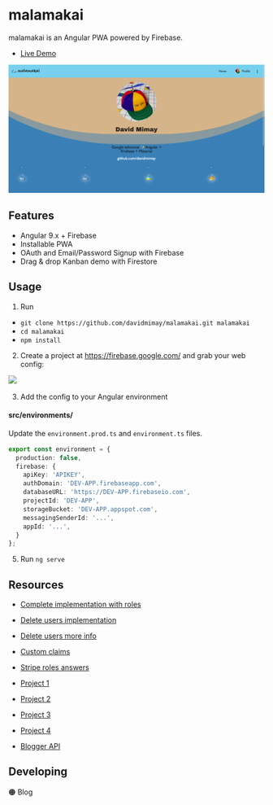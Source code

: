 # malamakai

malamakai is an Angular PWA powered by Firebase.

- [Live Demo](https://malamakai.wep.app/)

![](./src/assets/social-preview.png)

## Features

- Angular 9.x + Firebase
- Installable PWA
- OAuth and Email/Password Signup with Firebase
- Drag & drop Kanban demo with Firestore

## Usage

1.  Run

- `git clone https://github.com/davidmimay/malamakai.git malamakai`
- `cd malamakai`
- `npm install`

2.  Create a project at https://firebase.google.com/ and grab your web config:

![](./src/assets/firebase-config.png)

3.  Add the config to your Angular environment

#### src/environments/

Update the `environment.prod.ts` and `environment.ts` files. 

```typescript
export const environment = {
  production: false,
  firebase: {
    apiKey: 'APIKEY',
    authDomain: 'DEV-APP.firebaseapp.com',
    databaseURL: 'https://DEV-APP.firebaseio.com',
    projectId: 'DEV-APP',
    storageBucket: 'DEV-APP.appspot.com',
    messagingSenderId: '...',
    appId: '...',
  }
};
```

5.  Run `ng serve`

## Resources

- [Complete implementation with roles](https://docs.react2025.com/payments/checkout)
- [Delete users implementation](https://firebase.google.com/codelabs/stripe-firebase-extensions)
- [Delete users more info](https://firebase.google.com/docs/auth/web/manage-users#delete_a_user)
- [Custom claims](https://firebase.google.com/docs/auth/admin/custom-claims)
- [Stripe roles answers](https://stackoverflow.com/questions/64994680/firestore-rules-are-not-accepting-custom-claims-from-stripe-striperole)

- [Project 1](https://github.dev/stripe-samples/firebase-subscription-payments)
- [Project 2](https://github.dev/DJKullas/MacroRecipes/blob/81ad0ce92f12f6edbc2e2e49fda45318c1de14c6/src/app/profile/profile.component.ts)
- [Project 3](https://github.dev/Seifobeid2020/FrontendSeminar.V5)
- [Project 4](https://github.dev/luccagalhato/Dashboard-Angular/blob/3454f008016d0ae6a929cc350a676536e70d0963/src/app/on-boarding/payment/payment.component.ts)

- [Blogger API](https://developers.google.com/blogger/docs/3.0/)


## Developing

🟠 Blog